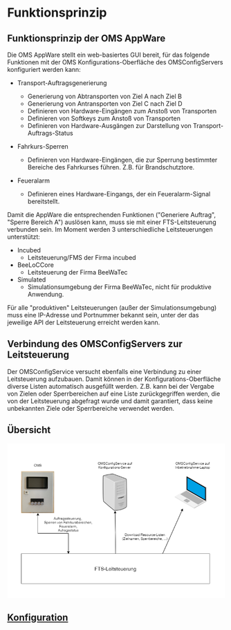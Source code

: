 # Funktionsprinzip
## Funktionsprinzip der OMS AppWare

Die OMS AppWare stellt ein web-basiertes GUI bereit, für das folgende Funktionen mit der OMS Konfigurations-Oberfläche des OMSConfigServers konfiguriert werden kann:

* Transport-Auftragsgenerierung
     
    - Generierung von Abtransporten von Ziel A nach Ziel B
    - Generierung von Antransporten von Ziel C nach Ziel D
    - Definieren von Hardware-Eingängen zum Anstoß von Transporten
    - Definieren von Softkeys zum Anstoß von Transporten
    - Definieren von Hardware-Ausgängen zur Darstellung von Transport-Auftrags-Status 

* Fahrkurs-Sperren

    - Definieren von Hardware-Eingängen, die zur Sperrung bestimmter Bereiche des Fahrkurses führen. Z.B. für Brandschutztore.

* Feueralarm

    - Definieren eines Hardware-Eingangs, der ein Feueralarm-Signal bereitstellt. 

Damit die AppWare die entsprechenden Funktionen ("Generiere Auftrag", "Sperre Bereich A") auslösen kann, muss sie mit einer FTS-Leitsteuerung verbunden sein. Im Moment werden 3 unterschiedliche Leitsteuerungen unterstützt:

* Incubed
    - Leitsteuerung/FMS der Firma incubed
* BeeLoCCore
    - Leitsteuerung der Firma BeeWaTec
* Simulated
    - Simulationsumgebung der Firma BeeWaTec, nicht für produktive Anwendung.

Für alle "produktiven" Leitsteuerungen (außer der Simulationsumgebung) muss eine IP-Adresse und Portnummer bekannt sein, unter der das jeweilige API der Leitsteuerung erreicht werden kann.

## Verbindung des OMSConfigServers zur Leitsteuerung

Der OMSConfigService versucht ebenfalls eine Verbindung zu einer Leitsteuerung aufzubauen. Damit können in der Konfigurations-Oberfläche diverse Listen automatisch ausgefüllt werden. Z.B. kann bei der Vergabe von Zielen oder Sperrbereichen auf eine Liste zurückgegriffen werden, die von der Leitsteuerung abgefragt wurde und damit garantiert, dass keine unbekannten Ziele oder Sperrbereiche verwendet werden.

## Übersicht

![Datenaustausch mit der Leitsteuerung](./OMSandCS.png?raw=true "Datenaustausch mit der FTS-Leitsteuerung")

## [Konfiguration](../configuration/configuration_main.md)
